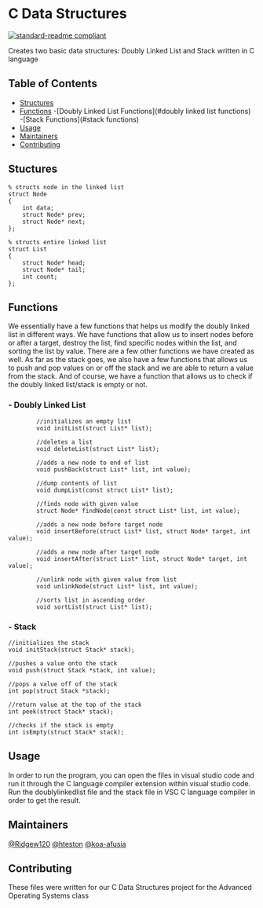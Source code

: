 # C Data Structures
[![standard-readme compliant](https://img.shields.io/badge/readme%20style-standard-brightgreen.svg?style=flat-square)](https://github.com/RichardLitt/standard-readme)

Creates two basic data structures: Doubly Linked List and Stack written in C language

## Table of Contents
- [Structures](#structures)
- [Functions](#functions)
-[Doubly Linked List Functions](#doubly linked list functions)
-[Stack Functions](#stack functions)
- [Usage](#usage)
- [Maintainers](#maintainers)
- [Contributing](#contributing)

## Stuctures
```
% structs node in the linked list
struct Node 
{
    int data;
    struct Node* prev;
    struct Node* next;
};

% structs entire linked list
struct List 
{
    struct Node* head;
    struct Node* tail;
    int count;
};
```

## Functions
We essentially have a few functions that helps us modify the doubly linked list in different ways. We have functions that allow us to insert nodes before or after a target, destroy the list, find specific nodes within the list, and sorting the list by value. There are a few other functions we have created as well. As far as the stack goes, we also have a few functions that allows us to push and pop values on or off the stack and we are able to return a value from the stack. And of course, we have a function that allows us to check if the doubly linked list/stack is empty or not.

### - Doubly Linked List
```    
        //initializes an empty list
        void initList(struct List* list);

        //deletes a list
        void deleteList(struct List* list);

        //adds a new node to end of list
        void pushBack(struct List* list, int value);

        //dump contents of list
        void dumpList(const struct List* list);

        //finds node with given value
        struct Node* findNode(const struct List* list, int value);

        //adds a new node before target node
        void insertBefore(struct List* list, struct Node* target, int value);

        //adds a new node after target node
        void insertAfter(struct List* list, struct Node* target, int value);

        //unlink node with given value from list
        void unlinkNode(struct List* list, int value);

        //sorts list in ascending order
        void sortList(struct List* list);

```

### - Stack
```
//initializes the stack 
void initStack(struct Stack* stack);

//pushes a value onto the stack
void push(struct Stack *stack, int value);

//pops a value off of the stack
int pop(struct Stack *stack);

//return value at the top of the stack
int peek(struct Stack* stack);

//checks if the stack is empty
int isEmpty(struct Stack* stack);
```

## Usage
In order to run the program, you can open the files in visual studio code and run it through the C language compiler extension within visual studio code. Run the doublylinkedlist file and the stack file in VSC C language compiler in order to get the result.


## Maintainers
[@Ridgew120](https://github.com/Ridgew120)
[@hteston](https://github.com/hteston)
[@koa-afusia](https://github.com/koa-afusia)

## Contributing
These files were written for our C Data Structures project for the Advanced Operating Systems class


